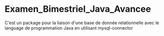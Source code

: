 # Examen_Bimestriel_Java_Avancee
C'est un package pour la liaison d'une base de donnée relationnelle avec le language de programmation Java en utilisant mysql-connector
